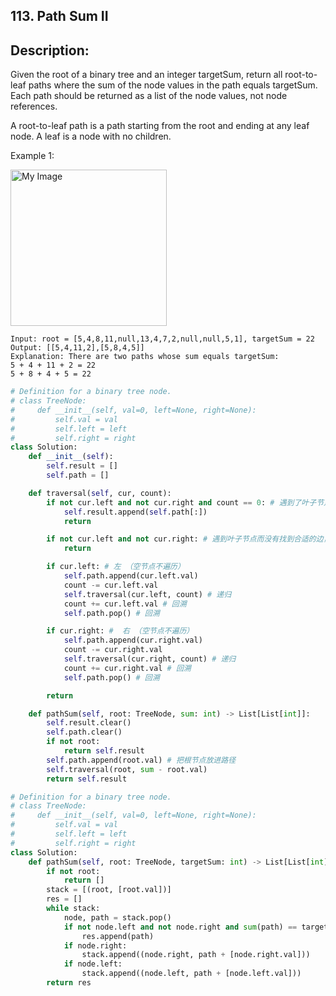 ## 113. Path Sum II

## Description:
Given the root of a binary tree and an integer targetSum, return all root-to-leaf paths where the sum of the node values in the path equals targetSum. Each path should be returned as a list of the node values, not node references.

A root-to-leaf path is a path starting from the root and ending at any leaf node. A leaf is a node with no children.

Example 1:

<img src="https://assets.leetcode.com/uploads/2021/01/18/pathsum1.jpg" alt="My Image" height="250" />

```
Input: root = [5,4,8,11,null,13,4,7,2,null,null,5,1], targetSum = 22
Output: [[5,4,11,2],[5,8,4,5]]
Explanation: There are two paths whose sum equals targetSum:
5 + 4 + 11 + 2 = 22
5 + 8 + 4 + 5 = 22
```

```py
# Definition for a binary tree node.
# class TreeNode:
#     def __init__(self, val=0, left=None, right=None):
#         self.val = val
#         self.left = left
#         self.right = right
class Solution:
    def __init__(self):
        self.result = []
        self.path = []

    def traversal(self, cur, count):
        if not cur.left and not cur.right and count == 0: # 遇到了叶子节点且找到了和为sum的路径
            self.result.append(self.path[:])
            return

        if not cur.left and not cur.right: # 遇到叶子节点而没有找到合适的边，直接返回
            return

        if cur.left: # 左 （空节点不遍历）
            self.path.append(cur.left.val)
            count -= cur.left.val
            self.traversal(cur.left, count) # 递归
            count += cur.left.val # 回溯
            self.path.pop() # 回溯

        if cur.right: #  右 （空节点不遍历）
            self.path.append(cur.right.val) 
            count -= cur.right.val
            self.traversal(cur.right, count) # 递归
            count += cur.right.val # 回溯
            self.path.pop() # 回溯

        return

    def pathSum(self, root: TreeNode, sum: int) -> List[List[int]]:
        self.result.clear()
        self.path.clear()
        if not root:
            return self.result
        self.path.append(root.val) # 把根节点放进路径
        self.traversal(root, sum - root.val)
        return self.result 
```

```py
# Definition for a binary tree node.
# class TreeNode:
#     def __init__(self, val=0, left=None, right=None):
#         self.val = val
#         self.left = left
#         self.right = right
class Solution:
    def pathSum(self, root: TreeNode, targetSum: int) -> List[List[int]]:
        if not root:
            return []
        stack = [(root, [root.val])]
        res = []
        while stack:
            node, path = stack.pop()
            if not node.left and not node.right and sum(path) == targetSum:
                res.append(path)
            if node.right:
                stack.append((node.right, path + [node.right.val]))
            if node.left:
                stack.append((node.left, path + [node.left.val]))
        return res


  
```